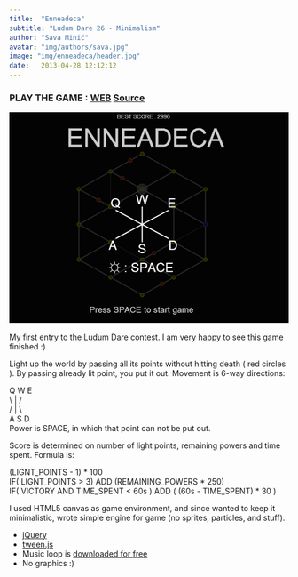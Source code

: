 ```yaml
---
title:  "Enneadeca"
subtitle: "Ludum Dare 26 - Minimalism"
author: "Sava Minić"
avatar: "img/authors/sava.jpg"
image: "img/enneadeca/header.jpg"
date:   2013-04-28 12:12:12
---
```


### PLAY THE GAME : [WEB](http://sava.ninja/LudumDare26/index.html) [Source](https://github.com/SavaMinic/enneadeca)

<img class="def_image" src="/img/enneadeca/shot1.jpg" />

My first entry to the Ludum Dare contest.
I am very happy to see this game finished :)

Light up the world by passing all its points without hitting death ( red circles ).
By passing already lit point, you put it out.
Movement is 6-way directions:
<div>
Q  W  E<br />
 \ | /<br />
 / | \<br />
A  S  D
</div>
Power is SPACE, in which that point can not be put out.

Score is determined on number of light points, remaining powers and time spent.
Formula is:

<div>
(LIGNT_POINTS - 1) * 100<br />
IF( LIGNT_POINTS > 3) ADD (REMAINING_POWERS * 250)<br />
IF( VICTORY AND TIME_SPENT < 60s ) ADD ( (60s - TIME_SPENT) * 30 )<br />
</div>

I used HTML5 canvas as game environment, and since wanted to keep it minimalistic,
wrote simple engine for game (no sprites, particles, and stuff).

  * [jQuery](http://jquery.com/)
  * [tween.js](https://github.com/sole/tween.js/)
  * Music loop is [downloaded for free](http://www.looperman.com/loops?gid=21)
  * No graphics :)